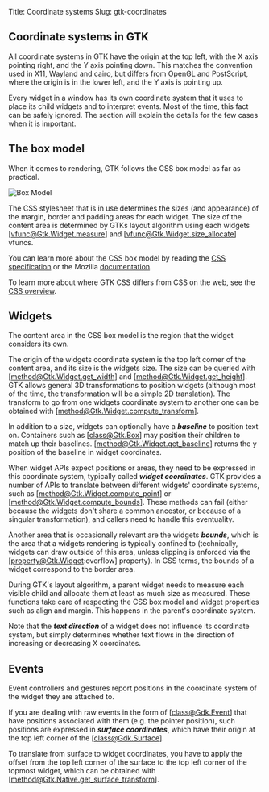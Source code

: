 Title: Coordinate systems
Slug: gtk-coordinates

## Coordinate systems in GTK

All coordinate systems in GTK have the origin at the top left, with the X axis
pointing right, and the Y axis pointing down. This matches the convention used
in X11, Wayland and cairo, but differs from OpenGL and PostScript, where the origin
is in the lower left, and the Y axis is pointing up.

Every widget in a window has its own coordinate system that it uses to place its
child widgets and to interpret events. Most of the time, this fact can be safely
ignored. The section will explain the details for the few cases when it is important.

## The box model

When it comes to rendering, GTK follows the CSS box model as far as practical.

<picture>
  <source srcset="box-model-dark.png" media="(prefers-color-scheme: dark)">
  <img alt="Box Model" src="box-model-light.png">
</picture>

The CSS stylesheet that is in use determines the sizes (and appearance) of the
margin, border and padding areas for each widget. The size of the content area
is determined by GTKs layout algorithm using each widgets [vfunc@Gtk.Widget.measure]
and [vfunc@Gtk.Widget.size_allocate] vfuncs.

You can learn more about the CSS box model by reading the
[CSS specification](https://www.w3.org/TR/css-box-3/#box-model) or the
Mozilla [documentation](https://developer.mozilla.org/en-US/docs/Learn/CSS/Building_blocks/The_box_model).

To learn more about where GTK CSS differs from CSS on the web, see the
[CSS overview](css-overview.html).

## Widgets

The content area in the CSS box model is the region that the widget considers its own.

The origin of the widgets coordinate system is the top left corner of the content area,
and its size is the widgets size. The size can be queried with [method@Gtk.Widget.get_width]
and [method@Gtk.Widget.get_height]. GTK allows general 3D transformations to position
widgets (although most of the time, the transformation will be a simple 2D translation).
The transform to go from one widgets coordinate system to another one can be obtained
with [method@Gtk.Widget.compute_transform].

In addition to a size, widgets can optionally have a **_baseline_** to position text on.
Containers such as [class@Gtk.Box] may position their children to match up their baselines.
[method@Gtk.Widget.get_baseline] returns the y position of the baseline in widget coordinates.

When widget APIs expect positions or areas, they need to be expressed in this coordinate
system, typically called **_widget coordinates_**. GTK provides a number of APIs to translate
between different widgets' coordinate systems, such as [method@Gtk.Widget.compute_point]
or [method@Gtk.Widget.compute_bounds]. These methods can fail (either because the widgets
don't share a common ancestor, or because of a singular transformation), and callers need
to handle this eventuality.

Another area that is occasionally relevant are the widgets **_bounds_**, which is the area
that a widgets rendering is typically confined to (technically, widgets can draw outside
of this area, unless clipping is enforced via the [property@Gtk.Widget:overflow] property).
In CSS terms, the bounds of a widget correspond to the border area.

During GTK's layout algorithm, a parent widget needs to measure each visible child and
allocate them at least as much size as measured. These functions take care of respecting
the CSS box model and widget properties such as align and margin. This happens in the
parent's coordinate system.

Note that the **_text direction_** of a widget does not influence its coordinate
system, but simply determines whether text flows in the direction of increasing
or decreasing X coordinates.

## Events

Event controllers and gestures report positions in the coordinate system of the widget
they are attached to.

If you are dealing with raw events in the form of [class@Gdk.Event] that have positions
associated with them (e.g. the pointer position), such positions are expressed in
**_surface coordinates_**, which have their origin at the top left corner of the
[class@Gdk.Surface].

To translate from surface to widget coordinates, you have to apply the offset from the
top left corner of the surface to the top left corner of the topmost widget, which can
be obtained with [method@Gtk.Native.get_surface_transform].
